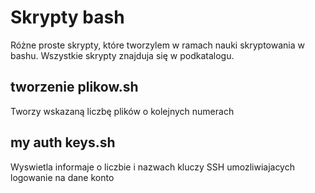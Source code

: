 # Skrypty bash
Różne proste skrypty, które tworzylem w ramach nauki skryptowania w bashu. 
Wszystkie skrypty znajduja się w podkatalogu.

## tworzenie plikow.sh
Tworzy wskazaną liczbę plików o kolejnych numerach

## my auth keys.sh
Wyswietla informaje o liczbie i nazwach kluczy SSH umozliwiajacych logowanie na dane konto
